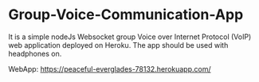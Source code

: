 # Group-Voice-Communication-App
It is a simple nodeJs Websocket group Voice over Internet Protocol (VoIP) web application deployed on Heroku. The app should be used with headphones on.

WebApp: 
https://peaceful-everglades-78132.herokuapp.com/

